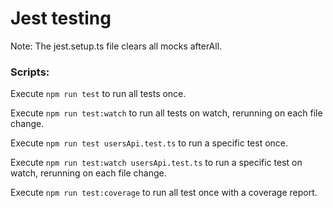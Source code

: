 # Jest testing
Note: The jest.setup.ts file clears all mocks afterAll.

### Scripts:
Execute `npm run test` to run all tests once.

Execute `npm run test:watch` to run all tests on watch, rerunning on each file change.

Execute `npm run test usersApi.test.ts` to run a specific test once.

Execute `npm run test:watch usersApi.test.ts` to run a specific test on watch, rerunning on each file change.

Execute `npm run test:coverage` to run all test once with a coverage report.